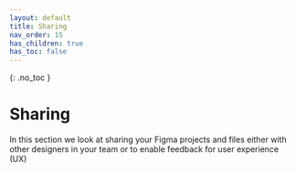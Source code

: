```yaml
---
layout: default
title: Sharing
nav_order: 15
has_children: true
has_toc: false
---
```


{: .no_toc }

# Sharing

In this section we look at sharing your Figma projects and files either with other designers in your team or to enable feedback for user experience (UX)
